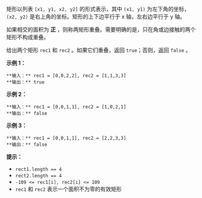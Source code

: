 矩形以列表 `[x1, y1, x2, y2]` 的形式表示，其中 `(x1, y1)` 为左下角的坐标，`(x2, y2)`
是右上角的坐标。矩形的上下边平行于 x 轴，左右边平行于 y 轴。

如果相交的面积为 **正** ，则称两矩形重叠。需要明确的是，只在角或边接触的两个矩形不构成重叠。

给出两个矩形 `rec1` 和 `rec2` 。如果它们重叠，返回 `true`；否则，返回 `false` 。



**示例 1：**

    
    
    **输入：** rec1 = [0,0,2,2], rec2 = [1,1,3,3]
    **输出：** true
    

**示例 2：**

    
    
    **输入：** rec1 = [0,0,1,1], rec2 = [1,0,2,1]
    **输出：** false
    

**示例 3：**

    
    
    **输入：** rec1 = [0,0,1,1], rec2 = [2,2,3,3]
    **输出：** false
    



**提示：**

  * `rect1.length == 4`
  * `rect2.length == 4`
  * `-109 <= rec1[i], rec2[i] <= 109`
  * `rec1` 和 `rec2` 表示一个面积不为零的有效矩形

